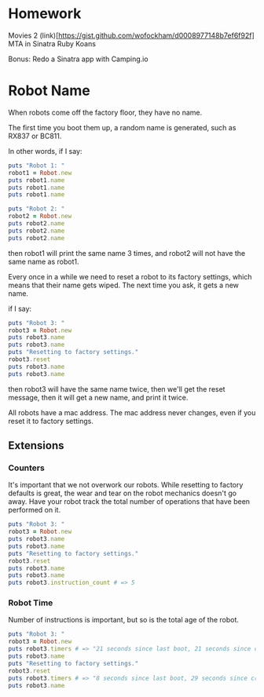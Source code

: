 # Homework

Movies 2 (link)[https://gist.github.com/wofockham/d0008977148b7ef6f92f]
MTA in Sinatra
Ruby Koans

Bonus: Redo a Sinatra app with Camping.io

# Robot Name

When robots come off the factory floor, they have no name.

The first time you boot them up, a random name is generated, such as RX837 or BC811.

In other words, if I say:

```ruby
puts "Robot 1: "
robot1 = Robot.new
puts robot1.name
puts robot1.name
puts robot1.name

puts "Robot 2: "
robot2 = Robot.new
puts robot2.name
puts robot2.name
puts robot2.name
```

then robot1 will print the same name 3 times, and robot2 will not have the same name as robot1.

Every once in a while we need to reset a robot to its factory settings, which means that their name gets wiped. The next time you ask, it gets a new name.

if I say:

```ruby
puts "Robot 3: "
robot3 = Robot.new
puts robot3.name
puts robot3.name
puts "Resetting to factory settings."
robot3.reset
puts robot3.name
puts robot3.name
```

then robot3 will have the same name twice, then we'll get the reset message, then it will get a new name, and print it twice.

All robots have a mac address. The mac address never changes, even if you reset it to factory settings.

## Extensions

### Counters

It's important that we not overwork our robots. While resetting to factory defaults is great, the wear and tear on the robot mechanics doesn't go away. Have your robot track the total number of operations that have been performed on it.

```ruby
puts "Robot 3: "
robot3 = Robot.new
puts robot3.name
puts robot3.name
puts "Resetting to factory settings."
robot3.reset
puts robot3.name
puts robot3.name
puts robot3.instruction_count # => 5
```

### Robot Time

Number of instructions is important, but so is the total age of the robot.

```ruby
puts "Robot 3: "
robot3 = Robot.new
puts robot3.timers # => "21 seconds since last boot, 21 seconds since creation"
puts robot3.name
puts "Resetting to factory settings."
robot3.reset
puts robot3.timers # => "8 seconds since last boot, 29 seconds since creation"
puts robot3.name
```
